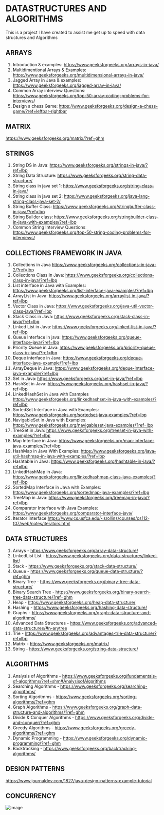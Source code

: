 # DATASTRUCTURES AND ALGORITHMS
This is a project I have created to assist me get up to speed with data structures and Algorithms



## ARRAYS
1. Introduction & examples:
   https://www.geeksforgeeks.org/arrays-in-java/
2. Multidimentional Arrays & Examples:
   https://www.geeksforgeeks.org/multidimensional-arrays-in-java/
3. Jagged Array in Java & examples:
   https://www.geeksforgeeks.org/jagged-array-in-java/
4. Common Array interview Questions:
   https://www.geeksforgeeks.org/top-50-array-coding-problems-for-interviews/
5. Design a chess Game:
   https://www.geeksforgeeks.org/design-a-chess-game/?ref=leftbar-rightbar
 

## MATRIX
  https://www.geeksforgeeks.org/matrix/?ref=ghm

## STRINGS

1. String DS in Java:
   https://www.geeksforgeeks.org/strings-in-java/?ref=lbp
2. String Data Structure:
   https://www.geeksforgeeks.org/string-data-structure/
3. String class in java set 1:
   https://www.geeksforgeeks.org/string-class-in-java/
4. String class in java set 2:
   https://www.geeksforgeeks.org/java-lang-string-class-java-set-2/
5. String Buffer Class: 
   https://www.geeksforgeeks.org/stringbuffer-class-in-java/?ref=lbp
6. String Builder class: 
   https://www.geeksforgeeks.org/stringbuilder-class-in-java-with-examples/?ref=lbp
7. Common String Interview Questions: 
   https://www.geeksforgeeks.org/top-50-string-coding-problems-for-interviews/

## COLLECTIONS FRAMEWORK IN JAVA

1. Collections in Java
   https://www.geeksforgeeks.org/collections-in-java-2/?ref=lbp
2. Collections Class in Java:
   https://www.geeksforgeeks.org/collections-class-in-java/?ref=lbp
3. List interface in Java with Examples:
   https://www.geeksforgeeks.org/list-interface-java-examples/?ref=lbp
4. ArrayList in Java:
   https://www.geeksforgeeks.org/arraylist-in-java/?ref=lbp
5. Vector Class in Java:
   https://www.geeksforgeeks.org/java-util-vector-class-java/?ref=lbp
6. Stack Class in Java:
   https://www.geeksforgeeks.org/stack-class-in-java/?ref=lbp
7. Linked List in Java:
   https://www.geeksforgeeks.org/linked-list-in-java/?ref=lbp
8. Queue Interface in java:
   https://www.geeksforgeeks.org/queue-interface-java/?ref=lbp
9. Priority Queue in Java:
   https://www.geeksforgeeks.org/priority-queue-class-in-java/?ref=lbp
10. Deque interface in Java:
   https://www.geeksforgeeks.org/deque-interface-java-example/?ref=lbp
11. ArrayDeque in Java:
   https://www.geeksforgeeks.org/deque-interface-java-example/?ref=lbp
12. Set in Java:
   https://www.geeksforgeeks.org/set-in-java/?ref=lbp
13. HashSet in Java:
   https://www.geeksforgeeks.org/hashset-in-java/?ref=lbp
14. LinkedHashSet in Java with Examples
   https://www.geeksforgeeks.org/linkedhashset-in-java-with-examples/?ref=lbp
15. SortedSet Interface in Java with Examples:
   https://www.geeksforgeeks.org/sortedset-java-examples/?ref=lbp
16. NavigableSet in Java with Examples:
   https://www.geeksforgeeks.org/navigableset-java-examples/?ref=lbp
17. TreeSet  in Java:
   https://www.geeksforgeeks.org/treeset-in-java-with-examples/?ref=lbp
18. Map Interface in Java:
   https://www.geeksforgeeks.org/map-interface-java-examples/?ref=lbp
19. HashMap in Java With Examples:
   https://www.geeksforgeeks.org/java-util-hashmap-in-java-with-examples/?ref=lbp
20. Hashtable in Java:
   https://www.geeksforgeeks.org/hashtable-in-java/?ref=lbp
21. LinkedHashMap in Java:
   https://www.geeksforgeeks.org/linkedhashmap-class-java-examples/?ref=lbp
22. SortedMap Interface in Java with Examples:
   https://www.geeksforgeeks.org/sortedmap-java-examples/?ref=lbp
23. TreeMap in Java:
   https://www.geeksforgeeks.org/treemap-in-java/?ref=lbp
24. Comparator Interface with Java Examples:
  https://www.geeksforgeeks.org/comparator-interface-java/
25. Iterator interface
   https://www.cs.usfca.edu/~srollins/courses/cs112-f07/web/notes/iterators.html  



## DATA STRUCTURES
1. Arrays - https://www.geeksforgeeks.org/array-data-structure/
2. LinkedList List - https://www.geeksforgeeks.org/data-structures/linked-list/
3. Stack - https://www.geeksforgeeks.org/stack-data-structure/
4. Queue - https://www.geeksforgeeks.org/queue-data-structure/?ref=ghm
5. Binary Tree -  https://www.geeksforgeeks.org/binary-tree-data-structure/
6. Binary Search Tree - https://www.geeksforgeeks.org/binary-search-tree-data-structure/?ref=ghm
7. Heap - https://www.geeksforgeeks.org/heap-data-structure/
8. Hashing - https://www.geeksforgeeks.org/hashing-data-structure/
9. Graphs - https://www.geeksforgeeks.org/graph-data-structure-and-algorithms/
10. Advanced Data Structures - https://www.geeksforgeeks.org/advanced-data-structures/#n-arytree
11. Trie - https://www.geeksforgeeks.org/advantages-trie-data-structure/?ref=lbp
12. Matrix - https://www.geeksforgeeks.org/matrix/
13. String - https://www.geeksforgeeks.org/string-data-structure/


## ALGORITHMS
1. Analysis of Algorithms - https://www.geeksforgeeks.org/fundamentals-of-algorithms/?ref=shm#AnalysisofAlgorithms
2. Searching Algorithms - https://www.geeksforgeeks.org/searching-algorithms/
3. Sorting Algoritmms - https://www.geeksforgeeks.org/sorting-algorithms/?ref=ghm
4. Graph Algorithms - https://www.geeksforgeeks.org/graph-data-structure-and-algorithms/?ref=ghm
5. Divide & Conquer Algorithms - https://www.geeksforgeeks.org/divide-and-conquer/?ref=ghm
6. Greedy Algorithms - https://www.geeksforgeeks.org/greedy-algorithms/?ref=ghm
7. Dynamic Programming - https://www.geeksforgeeks.org/dynamic-programming/?ref=ghm
8. Backtracking - https://www.geeksforgeeks.org/backtracking-algorithms/

## DESIGN PATTERNS

https://www.journaldev.com/1827/java-design-patterns-example-tutorial

## CONCURRENCY











![image](https://user-images.githubusercontent.com/17984713/139583190-d124032e-180c-4954-9e20-635635b944ba.png)
